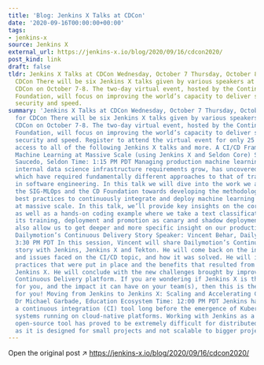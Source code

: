 ```yaml
---
title: 'Blog: Jenkins X Talks at CDCon'
date: '2020-09-16T00:00:00+00:00'
tags:
- jenkins-x
source: Jenkins X
external_url: https://jenkins-x.io/blog/2020/09/16/cdcon2020/
post_kind: link
draft: false
tldr: Jenkins X Talks at CDCon Wednesday, October 7 Thursday, October 8 Register for
  CDCon There will be six Jenkins X talks given by various speakers at the first-ever
  CDCon on October 7-8. The two-day virtual event, hosted by the Continuous Delivery
  Foundation, will focus on improving the world’s capacity to deliver software with
  security and speed.
summary: 'Jenkins X Talks at CDCon Wednesday, October 7 Thursday, October 8 Register
  for CDCon There will be six Jenkins X talks given by various speakers at the first-ever
  CDCon on October 7-8. The two-day virtual event, hosted by the Continuous Delivery
  Foundation, will focus on improving the world’s capacity to deliver software with
  security and speed. Register to attend the virtual event for only 25 USD and get
  access to all of the following Jenkins X talks and more. A CI/CD Framework for Production
  Machine Learning at Massive Scale (using Jenkins X and Seldon Core) Speaker: Alejandro
  Saucedo, Seldon Time: 1:15 PM PDT Managing production machine learning systems as
  internal data science infrastructure requirements grow, has uncovered new challenges
  which have required fundamentally different approaches to that of traditional CI/CD
  in software engineering. In this talk we will dive into the work we are doing at
  the SIG-MLOps and the CD Foundation towards developing the methodologies that encompass
  best practices to continuously integrate and deploy machine learning in production
  at massive scale. In this talk, we’ll provide key insights on the core MLOps concepts,
  as well as a hands-on coding example where we take a text classification model through
  its training, deployment and promotion as canary and shadow deployments, which will
  also allow us to get deeper and more specific insight on our production environment.
  Dailymotion’s Continuous Delivery Story Speaker: Vincent Behar, Dailymotion Time:
  3:30 PM PDT In this session, Vincent will share Dailymotion’s Continuous Delivery
  story with Jenkins, Jenkins X and Tekton. He will come back on the initial state
  and issues faced on the CI/CD topic, and how it was solved. He will insist on the
  practices that were put in place and the benefits that resulted from switching to
  Jenkins X. He will conclude with the new challenges brought by improving Dailymotion’s
  Continuous Delivery platform. If you are wondering if Jenkins X is the right tool
  for you, and the impact it can have on your team(s), then this is the right session
  for you! Moving from Jenkins to Jenkins X: Scaling and Accelerating CI/CD Speaker:
  Dr Michael Garbade, Education Ecosystem Time: 12:00 PM PDT Jenkins has served as
  a continuous integration (CI) tool long before the emergence of Kubernetes and distributed
  systems running on cloud-native platforms. Working with Jenkins as a stand-alone
  open-source tool has proved to be extremely difficult for distributed systems engineers,
  as it is designed for small projects and not scalable to bigger projects.'
---
```

Open the original post ↗ https://jenkins-x.io/blog/2020/09/16/cdcon2020/
